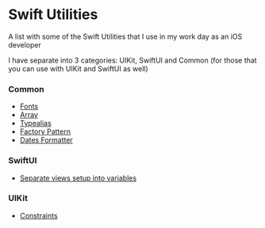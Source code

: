 # Swift Utilities
A list with some of the Swift Utilities that I use in my work day as an iOS developer

I have separate into 3 categories: UIKit, SwiftUI and Common (for those that you can use with UIKit and SwiftUI as well)

### Common
- [Fonts](https://github.com/blorenzo10/SwiftUtilities/blob/master/Common%20/Fonts.swift "Fonts")
- [Array](https://github.com/blorenzo10/swift-utilities/blob/master/Common%20/Array.swift)
- [Typealias](https://github.com/blorenzo10/swift-utilities/blob/master/Common%20/Typealias.swift)
- [Factory Pattern](https://github.com/blorenzo10/swift-utilities/blob/master/Common%20/FactoryPattern.swift)
- [Dates Formatter](https://github.com/blorenzo10/swift-utilities/blob/master/Common%20/DateFormatter.swift)

### SwiftUI
- [Separate views setup into variables](https://github.com/blorenzo10/swift-utilities/blob/master/SwiftUI/Views.swift)
### UIKit
- [Constraints](https://github.com/blorenzo10/SwiftUtilities/blob/master/UIKit/Constraints.swift "Constraints")
